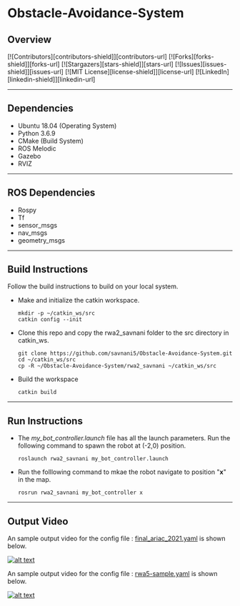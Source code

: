 # Obstacle-Avoidance-System
## Overview

[![Contributors][contributors-shield]][contributors-url]
[![Forks][forks-shield]][forks-url]
[![Stargazers][stars-shield]][stars-url]
[![Issues][issues-shield]][issues-url]
[![MIT License][license-shield]][license-url]
[![LinkedIn][linkedin-shield]][linkedin-url]



---

## Dependencies
- Ubuntu 18.04 (Operating System)
- Python 3.6.9
- CMake (Build System)
- ROS Melodic
- Gazebo
- RVIZ

---
## ROS Dependencies
- Rospy
- Tf
- sensor_msgs
- nav_msgs
- geometry_msgs


---
## Build Instructions
Follow the build instructions to build on your local system. 

- Make and initialize the catkin workspace.
  ```
  mkdir -p ~/catkin_ws/src
  catkin config --init
  ```

- Clone this repo and copy the rwa2_savnani folder to the src directory in catkin_ws. 
  ```
  git clone https://github.com/savnani5/Obstacle-Avoidance-System.git
  cd ~/catkin_ws/src
  cp -R ~/Obstacle-Avoidance-System/rwa2_savnani ~/catkin_ws/src
  ```

- Build the workspace
  ```
  catkin build
  ```

---
## Run Instructions
- The *my_bot_controller.launch* file has all the launch parameters. Run the following command to spawn the robot at (-2,0) position.
  ```
  roslaunch rwa2_savnani my_bot_controller.launch
  ```
- Run the folllowing command to mkae the robot navigate to position "**x**" in the map.
  ```
  rosrun rwa2_savnani my_bot_controller x
  ```

---
 ## Output Video

An sample output video for the config file : [final_ariac_2021.yaml](./rwa5_group_1/config/final_ariac_2021.yaml) is shown below.

 [![alt text](./rwa5_group_1/docs/output_score/video_thumbnail.PNG?raw=true "Final Output Video")](https://www.youtube.com/watch?v=VHgZroqvAyw&ab_channel=RodrigoPerez)

An sample output video for the config file : [rwa5-sample.yaml](./rwa5_group_1/config/rwa5-sample.yaml) is shown below.

 [![alt text](./rwa5_group_1/docs/output_score/video_thumbnail.PNG?raw=true "Final Output Video")](https://www.youtube.com/watch?v=ij6FFzRd-K4&ab_channel=RodrigoPerez)





